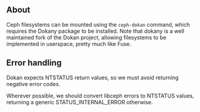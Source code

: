 About
-----

Ceph filesystems can be mounted using the ``ceph-dokan`` command, which
requires the Dokany package to be installed. Note that dokany is a well
maintained fork of the Dokan project, allowing filesystems to be implemented
in userspace, pretty much like Fuse.

Error handling
--------------

Dokan expects NTSTATUS return values, so we must avoid returning negative
error codes.

Wherever possible, we should convert libceph errors to NTSTATUS values,
returning a generic STATUS_INTERNAL_ERROR otherwise.
